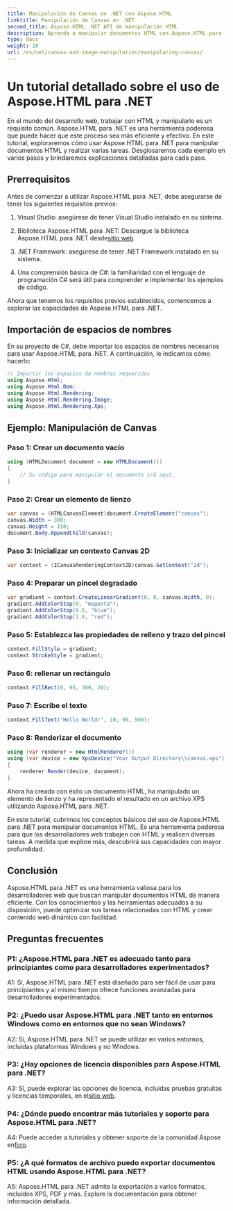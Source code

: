 ```yaml
---
title: Manipulación de Canvas en .NET con Aspose.HTML
linktitle: Manipulación de Canvas en .NET
second_title: Aspose.HTML .NET API de manipulación HTML
description: Aprenda a manipular documentos HTML con Aspose.HTML para .NET. Este completo tutorial cubre los conceptos básicos, los requisitos previos y ejemplos paso a paso.
type: docs
weight: 10
url: /es/net/canvas-and-image-manipulation/manipulating-canvas/
---
```

# Un tutorial detallado sobre el uso de Aspose.HTML para .NET

En el mundo del desarrollo web, trabajar con HTML y manipularlo es un requisito común. Aspose.HTML para .NET es una herramienta poderosa que puede hacer que este proceso sea más eficiente y efectivo. En este tutorial, exploraremos cómo usar Aspose.HTML para .NET para manipular documentos HTML y realizar varias tareas. Desglosaremos cada ejemplo en varios pasos y brindaremos explicaciones detalladas para cada paso.

## Prerrequisitos

Antes de comenzar a utilizar Aspose.HTML para .NET, debe asegurarse de tener los siguientes requisitos previos:

1. Visual Studio: asegúrese de tener Visual Studio instalado en su sistema.

2.  Biblioteca Aspose.HTML para .NET: Descargue la biblioteca Aspose.HTML para .NET desde[sitio web](https://releases.aspose.com/html/net/).

3. .NET Framework: asegúrese de tener .NET Framework instalado en su sistema.

4. Una comprensión básica de C#: la familiaridad con el lenguaje de programación C# será útil para comprender e implementar los ejemplos de código.

Ahora que tenemos los requisitos previos establecidos, comencemos a explorar las capacidades de Aspose.HTML para .NET.

## Importación de espacios de nombres

En su proyecto de C#, debe importar los espacios de nombres necesarios para usar Aspose.HTML para .NET. A continuación, le indicamos cómo hacerlo:

```csharp
// Importar los espacios de nombres requeridos
using Aspose.Html;
using Aspose.Html.Dom;
using Aspose.Html.Rendering;
using Aspose.Html.Rendering.Image;
using Aspose.Html.Rendering.Xps;
```

## Ejemplo: Manipulación de Canvas

### Paso 1: Crear un documento vacío

```csharp
using (HTMLDocument document = new HTMLDocument())
{
    // Su código para manipular el documento irá aquí.
}
```

### Paso 2: Crear un elemento de lienzo

```csharp
var canvas = (HTMLCanvasElement)document.CreateElement("canvas");
canvas.Width = 300;
canvas.Height = 150;
document.Body.AppendChild(canvas);
```

### Paso 3: Inicializar un contexto Canvas 2D

```csharp
var context = (ICanvasRenderingContext2D)canvas.GetContext("2d");
```

### Paso 4: Preparar un pincel degradado

```csharp
var gradient = context.CreateLinearGradient(0, 0, canvas.Width, 0);
gradient.AddColorStop(0, "magenta");
gradient.AddColorStop(0.5, "blue");
gradient.AddColorStop(1.0, "red");
```

### Paso 5: Establezca las propiedades de relleno y trazo del pincel

```csharp
context.FillStyle = gradient;
context.StrokeStyle = gradient;
```

### Paso 6: rellenar un rectángulo

```csharp
context.FillRect(0, 95, 300, 20);
```

### Paso 7: Escribe el texto

```csharp
context.FillText("Hello World!", 10, 90, 500);
```

### Paso 8: Renderizar el documento

```csharp
using (var renderer = new HtmlRenderer())
using (var device = new XpsDevice("Your Output Directory\\canvas.xps"))
{
    renderer.Render(device, document);
}
```

Ahora ha creado con éxito un documento HTML, ha manipulado un elemento de lienzo y ha representado el resultado en un archivo XPS utilizando Aspose.HTML para .NET.

En este tutorial, cubrimos los conceptos básicos del uso de Aspose.HTML para .NET para manipular documentos HTML. Es una herramienta poderosa para que los desarrolladores web trabajen con HTML y realicen diversas tareas. A medida que explore más, descubrirá sus capacidades con mayor profundidad.

## Conclusión

Aspose.HTML para .NET es una herramienta valiosa para los desarrolladores web que buscan manipular documentos HTML de manera eficiente. Con los conocimientos y las herramientas adecuados a su disposición, puede optimizar sus tareas relacionadas con HTML y crear contenido web dinámico con facilidad.

## Preguntas frecuentes

### P1: ¿Aspose.HTML para .NET es adecuado tanto para principiantes como para desarrolladores experimentados?

A1: Sí, Aspose.HTML para .NET está diseñado para ser fácil de usar para principiantes y al mismo tiempo ofrece funciones avanzadas para desarrolladores experimentados.

### P2: ¿Puedo usar Aspose.HTML para .NET tanto en entornos Windows como en entornos que no sean Windows?

A2: Sí, Aspose.HTML para .NET se puede utilizar en varios entornos, incluidas plataformas Windows y no Windows.

### P3: ¿Hay opciones de licencia disponibles para Aspose.HTML para .NET?

 A3: Sí, puede explorar las opciones de licencia, incluidas pruebas gratuitas y licencias temporales, en el[sitio web](https://purchase.aspose.com/buy).

### P4: ¿Dónde puedo encontrar más tutoriales y soporte para Aspose.HTML para .NET?

 A4: Puede acceder a tutoriales y obtener soporte de la comunidad Aspose en[foro](https://forum.aspose.com/).

### P5: ¿A qué formatos de archivo puedo exportar documentos HTML usando Aspose.HTML para .NET?

A5: Aspose.HTML para .NET admite la exportación a varios formatos, incluidos XPS, PDF y más. Explore la documentación para obtener información detallada.
